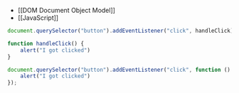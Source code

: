 - [[DOM Document Object Model]]
- [[JavaScript]]
```JavaScript
document.querySelector("button").addEventListener("click", handleClick);

function handleClick() {
	alert("I got clicked")
}

document.querySelector("button").addEventListener("click", function () {
	alert("I got clicked")
});

```